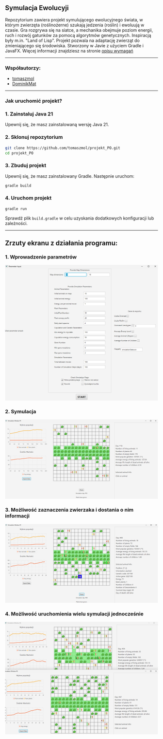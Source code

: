 
Symulacja Ewolucyji
---

Repozytorium zawiera projekt symulującego ewolucyjnego świata, w którym zwierzęta (roślinożerne) szukają jedzenia (roślin) i ewoluują w czasie. Gra rozgrywa się na siatce, a mechanika obejmuje poziom energii, ruch i rozwój gatunków za pomocą algorytmów genetycznych. Inspiracją były m.in. "Land of Lisp". Projekt pozwala na adaptację zwierząt do zmieniającego się środowiska. Stworzony w Javie z użyciem Gradle i JavaFX. Więcej informacji znajdziesz na stronie [opisu wymagań]([https://github.com/tomaszmol](https://github.com/Soamid/obiektowe-lab/tree/master/proj))

---

### Współautorzy:
- [tomaszmol](https://github.com/tomaszmol)
- [DominikMat](https://github.com/DominikMat)

---

### Jak uruchomić projekt?

### 1. Zainstaluj Java 21
Upewnij się, że masz zainstalowaną wersję Java 21.

### 2. Sklonuj repozytorium
```bash
git clone https://github.com/tomaszmol/projekt_PO.git
cd projekt_PO
```

### 3. Zbuduj projekt
Upewnij się, że masz zainstalowany Gradle. Następnie uruchom:
```bash
gradle build
```

### 4. Uruchom projekt
```bash
gradle run
```

Sprawdź plik `build.gradle` w celu uzyskania dodatkowych konfiguracji lub zależności.

---

## Zrzuty ekranu z działania programu:

### 1. Wprowadzenie parametrów
![Opis zdjęcia](images/1.png)

### 2. Symulacja
![Opis zdjęcia](images/2.png)

### 3. Możliwość zaznaczenia zwierzaka i dostania o nim informacji
![Opis zdjęcia](images/3.png)

### 4. Możliwość uruchomienia wielu symulacji jednocześnie
![Opis zdjęcia](images/4.png)



